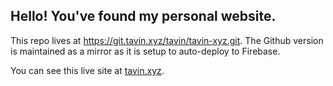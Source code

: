 ## Hello! You've found my personal website.

This repo lives at https://git.tavin.xyz/tavin/tavin-xyz.git. The Github version is maintained as a mirror as it is setup to auto-deploy to Firebase.

You can see this live site at [tavin.xyz](https://tavin.xyz).